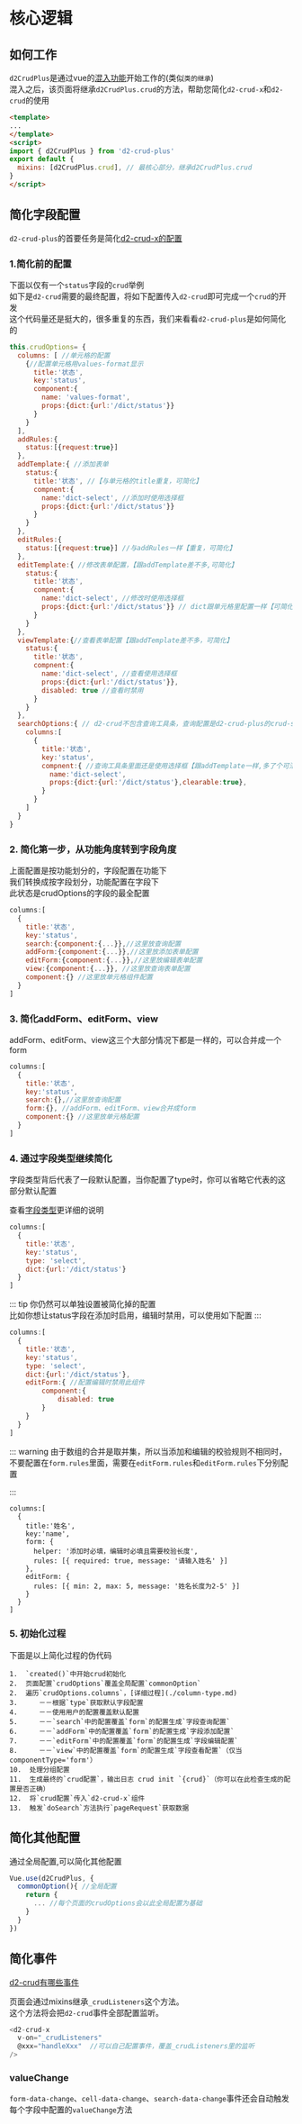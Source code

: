 # 核心逻辑

## 如何工作
`d2CrudPlus`是通过vue的[混入功能](https://cn.vuejs.org/v2/guide/mixins.html)开始工作的(类似`类的继承`)   
混入之后，该页面将继承`d2CrudPlus.crud`的方法，帮助您简化`d2-crud-x`和`d2-crud`的使用
```html
<template>
...
</template>
<script>
import { d2CrudPlus } from 'd2-crud-plus'
export default {
  mixins: [d2CrudPlus.crud], // 最核心部分，继承d2CrudPlus.crud
}
</script>
```


## 简化字段配置

`d2-crud-plus`的首要任务是简化[d2-crud-x的配置](http://d2-crud-plus.docmirror.cn/d2-crud-plus/d2-crud-x/)

### 1.简化前的配置
下面以仅有一个`status`字段的`crud`举例    
如下是`d2-crud`需要的最终配置，将如下配置传入`d2-crud`即可完成一个`crud`的开发     
这个代码量还是挺大的，很多重复的东西，我们来看看`d2-crud-plus`是如何简化的
```js
this.crudOptions= {
  columns: [ //单元格的配置
    {//配置单元格用values-format显示
      title:'状态',
      key:'status',
      component:{ 
        name: 'values-format',
        props:{dict:{url:'/dict/status'}}
      } 
    } 
  ], 
  addRules:{
    status:[{request:true}]
  },
  addTemplate:{ //添加表单
    status:{ 
      title:'状态', //【与单元格的title重复，可简化】
      compnent:{
        name:'dict-select', //添加时使用选择框
        props:{dict:{url:'/dict/status'}}
      }
    }
  },
  editRules:{
    status:[{request:true}] //与addRules一样【重复，可简化】
  },
  editTemplate:{ //修改表单配置，【跟addTemplate差不多,可简化】
    status:{ 
      title:'状态',
      compnent:{ 
        name:'dict-select', //修改时使用选择框
        props:{dict:{url:'/dict/status'}} // dict跟单元格里配置一样【可简化】
      }
    }
  },
  viewTemplate:{//查看表单配置【跟addTemplate差不多，可简化】
    status:{ 
      title:'状态',
      compnent:{ 
        name:'dict-select', //查看使用选择框
        props:{dict:{url:'/dict/status'}},
        disabled: true //查看时禁用
      }
    }
  },
  searchOptions:{ // d2-crud不包含查询工具条，查询配置是d2-crud-plus的crud-search组件上需要的
    columns:[
      { 
        title:'状态',
        key:'status',
        compnent:{ //查询工具条里面还是使用选择框【跟addTemplate一样,多了个可清除参数，可简化】
          name:'dict-select',
          props:{dict:{url:'/dict/status'},clearable:true},
        }
      }
    ]
  }
}
```

### 2. 简化第一步，从功能角度转到字段角度
上面配置是按功能划分的，字段配置在功能下     
我们转换成按字段划分，功能配置在字段下   
此状态是crudOptions的字段的最全配置
```js
columns:[ 
  {
    title:'状态',
    key:'status',
    search:{component:{...}},//这里放查询配置
    addForm:{component:{...}},//这里放添加表单配置
    editForm:{component:{...}},//这里放编辑表单配置
    view:{component:{...}}, //这里放查询表单配置
    component:{} //这里放单元格组件配置
  } 
]
```

### 3. 简化addForm、editForm、view
addForm、editForm、view这三个大部分情况下都是一样的，可以合并成一个form
```js
columns:[ 
  {
    title:'状态',
    key:'status',
    search:{},//这里放查询配置
    form:{}, //addForm、editForm、view合并成form
    component:{} //这里放单元格配置
  } 
]
```


### 4. 通过字段类型继续简化
字段类型背后代表了一段默认配置，当你配置了type时，你可以省略它代表的这部分默认配置    

查看[字段类型](./column-type.md)更详细的说明
```js
columns:[ 
  {
    title:'状态',
    key:'status',
    type: 'select',
    dict:{url:'/dict/status'}
  } 
]
```

::: tip
你仍然可以单独设置被简化掉的配置    
比如你想让status字段在添加时启用，编辑时禁用，可以使用如下配置
:::
```js
columns:[ 
  {
    title:'状态',
    key:'status',
    type: 'select',
    dict:{url:'/dict/status'},
    editForm:{ //配置编辑时禁用此组件
        component:{
            disabled: true
        }
    }
  } 
]
```

::: warning
由于数组的合并是取并集，所以当添加和编辑的校验规则不相同时，不要配置在`form.rules`里面，需要在`editForm.rules`和`editForm.rules`下分别配置      
 
:::
```
columns:[ 
  {
    title:'姓名',
    key:'name',
    form: {
      helper: '添加时必填，编辑时必填且需要校验长度',
      rules: [{ required: true, message: '请输入姓名' }]
    },
    editForm: {
      rules: [{ min: 2, max: 5, message: '姓名长度为2-5' }]
    }
  } 
]
```

### 5. 初始化过程

下面是以上简化过程的伪代码
```
1.  `created()`中开始crud初始化
2.  页面配置`crudOptions`覆盖全局配置`commonOption`
2.  遍历`crudOptions.columns`，[详细过程](./column-type.md)
3.  　　－－根据`type`获取默认字段配置
4.  　　－－使用用户的配置覆盖默认配置
5.  　　－－`search`中的配置覆盖`form`的配置生成`字段查询配置`
6.  　　－－`addForm`中的配置覆盖`form`的配置生成`字段添加配置`
7.  　　－－`editForm`中的配置覆盖`form`的配置生成`字段编辑配置`
8.  　　－－`view`中的配置覆盖`form`的配置生成`字段查看配置`（仅当componentType='form'）
10.  处理分组配置
11.  生成最终的`crud配置`，输出日志 crud init `{crud}`（你可以在此检查生成的配置是否正确）
12.  将`crud配置`传入`d2-crud-x`组件
13.  触发`doSearch`方法执行`pageRequest`获取数据
```

## 简化其他配置

通过全局配置,可以简化其他配置
```js
Vue.use(d2CrudPlus, {
  commonOption(){ //全局配置
    return {
      ... //每个页面的crudOptions会以此全局配置为基础
    }
  }
})
```

## 简化事件
[d2-crud有哪些事件](../d2-crud-x/events.md)

页面会通过mixins继承`_crudListeners`这个方法。     
这个方法将会把`d2-crud`事件全部配置监听。   
```js
<d2-crud-x
  v-on="_crudListeners" 
  @xxx="handleXxx"  //可以自己配置事件，覆盖_crudListeners里的监听
/>
```


### valueChange
`form-data-change`、`cell-data-change`、`search-data-change`事件还会自动触发每个字段中配置的`valueChange`方法
